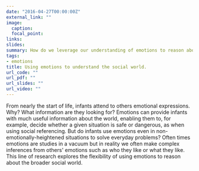 ```yaml
---
date: "2016-04-27T00:00:00Z"
external_link: ""
image:
  caption: 
  focal_point: 
links:
slides:
summary: How do we leverage our understanding of emotions to reason about objects and other people? 
tags:
- emotions
title: Using emotions to understand the social world.
url_code: ""
url_pdf: ""
url_slides: ""
url_video: ""
---
```


From nearly the start of life, infants attend to others emotional expressions. Why? What information are they looking for? Emotions can provide infants with much useful information about the world, enabling them to, for example, decide whether a given situation is safe or dangerous, as when using social referencing. But do infants use emotions even in non-emotionally-heightened situations to solve everyday problems? Often times emotions are studies in a vacuum but in reality we often make complex inferences from others' emotions such as who they like or what they like. This line of research explores the flexibility of using emotions to reason about the broader social world.
